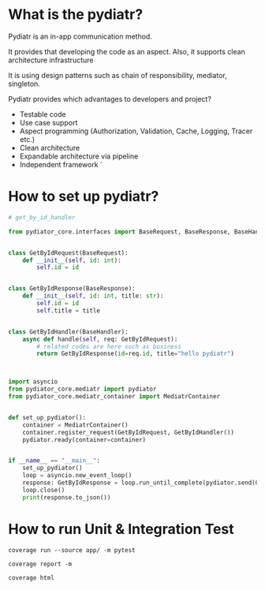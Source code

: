 
# What is the pydiatr?
Pydiatr is an in-app communication method. 

It provides that developing the code as an aspect. Also, it supports clean architecture infrastructure

It is using design patterns such as chain of responsibility, mediator, singleton.

Pydiatr provides which advantages to developers and project?
* Testable code
* Use case support
* Aspect programming (Authorization, Validation, Cache, Logging, Tracer etc.)
* Clean architecture
* Expandable architecture via pipeline
* Independent framework
`


# How to set up pydiatr?

```python
# get_by_id_handler

from pydiator_core.interfaces import BaseRequest, BaseResponse, BaseHandler


class GetByIdRequest(BaseRequest):
    def __init__(self, id: int):
        self.id = id


class GetByIdResponse(BaseResponse):
    def __init__(self, id: int, title: str):
        self.id = id
        self.title = title


class GetByIdHandler(BaseHandler):
    async def handle(self, req: GetByIdRequest):
        # related codes are here such as business
        return GetByIdResponse(id=req.id, title="hello pydiatr")



import asyncio
from pydiator_core.mediatr import pydiator
from pydiator_core.mediatr_container import MediatrContainer


def set_up_pydiator():
    container = MediatrContainer()
    container.register_request(GetByIdRequest, GetByIdHandler())
    pydiator.ready(container=container)


if __name__ == "__main__":
    set_up_pydiator()
    loop = asyncio.new_event_loop()
    response: GetByIdResponse = loop.run_until_complete(pydiator.send(GetByIdRequest(id=1)))
    loop.close()
    print(response.to_json())


```

# How to run Unit & Integration Test
`coverage run --source app/ -m pytest`

`coverage report -m`

`coverage html`
